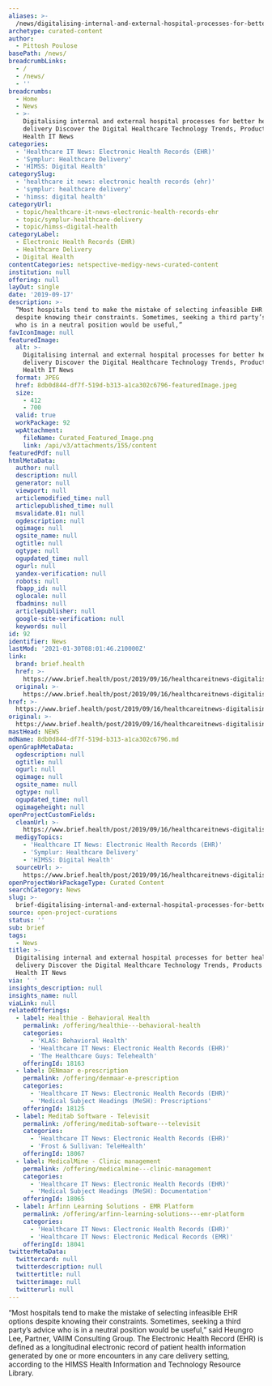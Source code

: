 ```yaml
---
aliases: >-
  /news/digitalising-internal-and-external-hospital-processes-for-better-healthcare-delivery-discover-the-digital-healthcare-technology-trends-products-and-h
archetype: curated-content
author:
  - Pittosh Poulose
basePath: /news/
breadcrumbLinks:
  - /
  - /news/
  - ''
breadcrumbs:
  - Home
  - News
  - >-
    Digitalising internal and external hospital processes for better healthcare
    delivery Discover the Digital Healthcare Technology Trends, Products and
    Health IT News
categories:
  - 'Healthcare IT News: Electronic Health Records (EHR)'
  - 'Symplur: Healthcare Delivery'
  - 'HIMSS: Digital Health'
categorySlug:
  - 'healthcare it news: electronic health records (ehr)'
  - 'symplur: healthcare delivery'
  - 'himss: digital health'
categoryUrl:
  - topic/healthcare-it-news-electronic-health-records-ehr
  - topic/symplur-healthcare-delivery
  - topic/himss-digital-health
categoryLabel:
  - Electronic Health Records (EHR)
  - Healthcare Delivery
  - Digital Health
contentCategories: netspective-medigy-news-curated-content
institution: null
offering: null
layOut: single
date: '2019-09-17'
description: >-
  “Most hospitals tend to make the mistake of selecting infeasible EHR options
  despite knowing their constraints. Sometimes, seeking a third party’s advice
  who is in a neutral position would be useful,”
favIconImage: null
featuredImage:
  alt: >-
    Digitalising internal and external hospital processes for better healthcare
    delivery Discover the Digital Healthcare Technology Trends, Products and
    Health IT News
  format: JPEG
  href: 8db0d844-df7f-519d-b313-a1ca302c6796-featuredImage.jpeg
  size:
    - 412
    - 700
  valid: true
  workPackage: 92
  wpAttachment:
    fileName: Curated_Featured_Image.png
    link: /api/v3/attachments/155/content
featuredPdf: null
htmlMetaData:
  author: null
  description: null
  generator: null
  viewport: null
  articlemodified_time: null
  articlepublished_time: null
  msvalidate.01: null
  ogdescription: null
  ogimage: null
  ogsite_name: null
  ogtitle: null
  ogtype: null
  ogupdated_time: null
  ogurl: null
  yandex-verification: null
  robots: null
  fbapp_id: null
  oglocale: null
  fbadmins: null
  articlepublisher: null
  google-site-verification: null
  keywords: null
id: 92
identifier: News
lastMod: '2021-01-30T08:01:46.210000Z'
link:
  brand: brief.health
  href: >-
    https://www.brief.health/post/2019/09/16/healthcareitnews-digitalising-internal-and-external-hospital-processes-for-better-healthcare-delivery/
  original: >-
    https://www.brief.health/post/2019/09/16/healthcareitnews-digitalising-internal-and-external-hospital-processes-for-better-healthcare-delivery/
href: >-
  https://www.brief.health/post/2019/09/16/healthcareitnews-digitalising-internal-and-external-hospital-processes-for-better-healthcare-delivery/
original: >-
  https://www.brief.health/post/2019/09/16/healthcareitnews-digitalising-internal-and-external-hospital-processes-for-better-healthcare-delivery/
mastHead: NEWS
mdName: 8db0d844-df7f-519d-b313-a1ca302c6796.md
openGraphMetaData:
  ogdescription: null
  ogtitle: null
  ogurl: null
  ogimage: null
  ogsite_name: null
  ogtype: null
  ogupdated_time: null
  ogimageheight: null
openProjectCustomFields:
  cleanUrl: >-
    https://www.brief.health/post/2019/09/16/healthcareitnews-digitalising-internal-and-external-hospital-processes-for-better-healthcare-delivery/
  medigyTopics:
    - 'Healthcare IT News: Electronic Health Records (EHR)'
    - 'Symplur: Healthcare Delivery'
    - 'HIMSS: Digital Health'
  sourceUrl: >-
    https://www.brief.health/post/2019/09/16/healthcareitnews-digitalising-internal-and-external-hospital-processes-for-better-healthcare-delivery/
openProjectWorkPackageType: Curated Content
searchCategory: News
slug: >-
  brief-digitalising-internal-and-external-hospital-processes-for-better-healthcare-delivery-discover-the-digital-healthcare-technology-trends-products-and-h
source: open-project-curations
status: ''
sub: brief
tags:
  - News
title: >-
  Digitalising internal and external hospital processes for better healthcare
  delivery Discover the Digital Healthcare Technology Trends, Products and
  Health IT News
via: ' '
insights_description: null
insights_name: null
viaLink: null
relatedOfferings:
  - label: Healthie - Behavioral Health
    permalink: /offering/healthie---behavioral-health
    categories:
      - 'KLAS: Behavioral Health'
      - 'Healthcare IT News: Electronic Health Records (EHR)'
      - 'The Healthcare Guys: Telehealth'
    offeringId: 18163
  - label: DENmaar e-prescription
    permalink: /offering/denmaar-e-prescription
    categories:
      - 'Healthcare IT News: Electronic Health Records (EHR)'
      - 'Medical Subject Headings (MeSH): Prescriptions'
    offeringId: 18125
  - label: Meditab Software - Televisit
    permalink: /offering/meditab-software---televisit
    categories:
      - 'Healthcare IT News: Electronic Health Records (EHR)'
      - 'Frost & Sullivan: TeleHealth'
    offeringId: 18067
  - label: MedicalMine - Clinic management
    permalink: /offering/medicalmine---clinic-management
    categories:
      - 'Healthcare IT News: Electronic Health Records (EHR)'
      - 'Medical Subject Headings (MeSH): Documentation'
    offeringId: 18065
  - label: Arfinn Learning Solutions - EMR Platform
    permalink: /offering/arfinn-learning-solutions---emr-platform
    categories:
      - 'Healthcare IT News: Electronic Health Records (EHR)'
      - 'Healthcare IT News: Electronic Medical Records (EMR)'
    offeringId: 18041
twitterMetaData:
  twittercard: null
  twitterdescription: null
  twittertitle: null
  twitterimage: null
  twitterurl: null
---
```

“Most hospitals tend to make the mistake of selecting infeasible EHR options despite knowing their constraints. Sometimes, seeking a third party’s advice who is in a neutral position would be useful,” said Heungro Lee, Partner, VAIIM Consulting Group. The Electronic Health Record (EHR) is defined as a longitudinal electronic record of patient health information generated by one or more encounters in any care delivery setting, according to the HIMSS Health Information and Technology Resource Library.